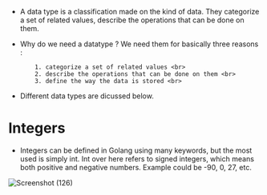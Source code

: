 * A data type is a classification made on the kind of data. They categorize a set of related values, describe the operations that can be done on them. 

* Why do we need a datatype ? We need them for basically three reasons : <br>
          
          1. categorize a set of related values <br>
          2. describe the operations that can be done on them <br>
          3. define the way the data is stored <br>


* Different data types are dicussed below.


# Integers #

* Integers can be defined in Golang using many keywords, but the most used is simply int. Int over here refers to signed integers, which means both positive and negative numbers. Example could be -90, 0, 27, etc.


![Screenshot (126)](https://user-images.githubusercontent.com/98219227/231076606-c5b2f021-1315-4c3b-a2fb-aa0c8259f9bd.png)
